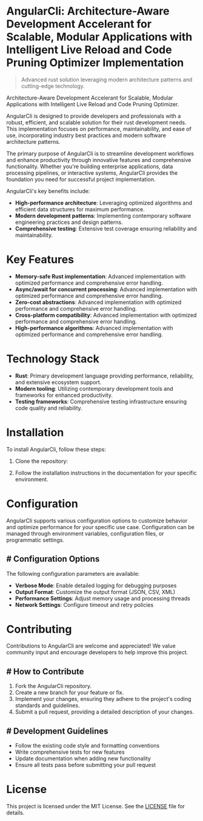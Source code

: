 <!-- fallback_AngularCli_20250806222202_42818 -->

# AngularCli: Architecture-Aware Development Accelerant for Scalable, Modular Applications with Intelligent Live Reload and Code Pruning Optimizer Implementation
> Advanced rust solution leveraging modern architecture patterns and cutting-edge technology.

Architecture-Aware Development Accelerant for Scalable, Modular Applications with Intelligent Live Reload and Code Pruning Optimizer.

AngularCli is designed to provide developers and professionals with a robust, efficient, and scalable solution for their rust development needs. This implementation focuses on performance, maintainability, and ease of use, incorporating industry best practices and modern software architecture patterns.

The primary purpose of AngularCli is to streamline development workflows and enhance productivity through innovative features and comprehensive functionality. Whether you're building enterprise applications, data processing pipelines, or interactive systems, AngularCli provides the foundation you need for successful project implementation.

AngularCli's key benefits include:

* **High-performance architecture**: Leveraging optimized algorithms and efficient data structures for maximum performance.
* **Modern development patterns**: Implementing contemporary software engineering practices and design patterns.
* **Comprehensive testing**: Extensive test coverage ensuring reliability and maintainability.

# Key Features

* **Memory-safe Rust implementation**: Advanced implementation with optimized performance and comprehensive error handling.
* **Async/await for concurrent processing**: Advanced implementation with optimized performance and comprehensive error handling.
* **Zero-cost abstractions**: Advanced implementation with optimized performance and comprehensive error handling.
* **Cross-platform compatibility**: Advanced implementation with optimized performance and comprehensive error handling.
* **High-performance algorithms**: Advanced implementation with optimized performance and comprehensive error handling.

# Technology Stack

* **Rust**: Primary development language providing performance, reliability, and extensive ecosystem support.
* **Modern tooling**: Utilizing contemporary development tools and frameworks for enhanced productivity.
* **Testing frameworks**: Comprehensive testing infrastructure ensuring code quality and reliability.

# Installation

To install AngularCli, follow these steps:

1. Clone the repository:


2. Follow the installation instructions in the documentation for your specific environment.

# Configuration

AngularCli supports various configuration options to customize behavior and optimize performance for your specific use case. Configuration can be managed through environment variables, configuration files, or programmatic settings.

## # Configuration Options

The following configuration parameters are available:

* **Verbose Mode**: Enable detailed logging for debugging purposes
* **Output Format**: Customize the output format (JSON, CSV, XML)
* **Performance Settings**: Adjust memory usage and processing threads
* **Network Settings**: Configure timeout and retry policies

# Contributing

Contributions to AngularCli are welcome and appreciated! We value community input and encourage developers to help improve this project.

## # How to Contribute

1. Fork the AngularCli repository.
2. Create a new branch for your feature or fix.
3. Implement your changes, ensuring they adhere to the project's coding standards and guidelines.
4. Submit a pull request, providing a detailed description of your changes.

## # Development Guidelines

* Follow the existing code style and formatting conventions
* Write comprehensive tests for new features
* Update documentation when adding new functionality
* Ensure all tests pass before submitting your pull request

# License

This project is licensed under the MIT License. See the [LICENSE](https://github.com/sandibrrm/AngularCli/blob/main/LICENSE) file for details.
